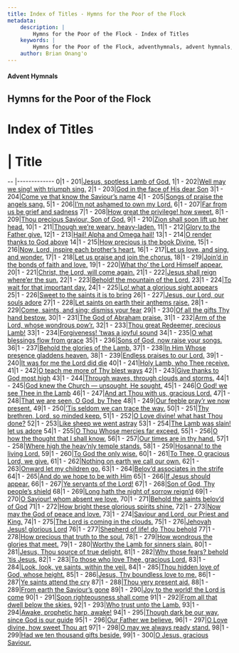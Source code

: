 ```yaml
---
title: Index of Titles - Hymns for the Poor of the Flock
metadata:
    description: |
        Hymns for the Poor of the Flock - Index of Titles
    keywords: |
        Hymns for the Poor of the Flock, adventhymnals, advent hymnals, index
    author: Brian Onang'o
---
```


#### Advent Hymnals

## Hymns for the Poor of the Flock

# Index of Titles
# | Title                        
-- |-------------
0|1 - 201|[Jesus, spotless Lamb of God.](/201-300/201-210/01.Jesus,-spotless-Lamb-of-God)
1|1 - 202|[Well may we sing! with triumph sing.](/201-300/201-210/02.Well-may-we-sing!-with-triumph-sing)
2|1 - 203|[God in the face of His dear Son](/201-300/201-210/03.God-in-the-face-of-His-dear-Son)
3|1 - 204|[Come ye that know the Saviour’s name](/201-300/201-210/04.Come-ye-that-know-the-Saviour’s-name)
4|1 - 205|[Songs of praise the angels sang.](/201-300/201-210/05.Songs-of-praise-the-angels-sang)
5|1 - 206|[I’m not ashamed to own my Lord.](/201-300/201-210/06.I’m-not-ashamed-to-own-my-Lord)
6|1 - 207|[Far from us be grief and sadness](/201-300/201-210/07.Far-from-us-be-grief-and-sadness)
7|1 - 208|[How great the privilege! how sweet.](/201-300/201-210/08.How-great-the-privilege!-how-sweet)
8|1 - 209|[Thou precious Saviour, Son of God.](/201-300/201-210/09.Thou-precious-Saviour,-Son-of-God)
9|1 - 210|[Zion shall soon lift up her head.](/201-300/201-210/10.Zion-shall-soon-lift-up-her-head)
10|1 - 211|[Though we’re weary, heavy-laden.](/201-300/211-220/01.Though-we’re-weary,-heavy-laden)
11|1 - 212|[Glory to the Father give.](/201-300/211-220/02.Glory-to-the-Father-give)
12|1 - 213|[Hail! Alpha and Omega hail!](/201-300/211-220/03.Hail!-Alpha-and-Omega-hail!)
13|1 - 214|[O render thanks to God above](/201-300/211-220/04.O-render-thanks-to-God-above)
14|1 - 215|[How precious is the book Divine.](/201-300/211-220/05.How-precious-is-the-book-Divine)
15|1 - 216|[Now, Lord, inspire each brother’s heart.](/201-300/211-220/06.Now,-Lord,-inspire-each-brother’s-heart)
16|1 - 217|[Let us love, and sing, and wonder.](/201-300/211-220/07.Let-us-love,-and-sing,-and-wonder)
17|1 - 218|[Let us praise and join the chorus.](/201-300/211-220/08.Let-us-praise-and-join-the-chorus)
18|1 - 219|[Join’d in the bonds of faith and love.](/201-300/211-220/09.Join’d-in-the-bonds-of-faith-and-love)
19|1 - 220|[What tho’ the Lord Himself appear.](/201-300/211-220/10.What-tho’-the-Lord-Himself-appear)
20|1 - 221|[Christ, the Lord, will come again.](/201-300/221-230/01.Christ,-the-Lord,-will-come-again)
21|1 - 222|[Jesus shall reign where’er the sun.](/201-300/221-230/02.Jesus-shall-reign-where’er-the-sun)
22|1 - 223|[Behold! the mountain of the Lord.](/201-300/221-230/03.Behold!-the-mountain-of-the-Lord)
23|1 - 224|[To wait for that important day.](/201-300/221-230/04.To-wait-for-that-important-day)
24|1 - 225|[Lo! what a glorious sight appears](/201-300/221-230/05.Lo!-what-a-glorious-sight-appears)
25|1 - 226|[Sweet to the saints it is to bring](/201-300/221-230/06.Sweet-to-the-saints-it-is-to-bring)
26|1 - 227|[Jesus, our Lord, our souls adore](/201-300/221-230/07.Jesus,-our-Lord,-our-souls-adore)
27|1 - 228|[Let saints on earth their anthems raise.](/201-300/221-230/08.Let-saints-on-earth-their-anthems-raise)
28|1 - 229|[Come, saints, and sing; dismiss your fear](/201-300/221-230/09.Come,-saints,-and-sing;-dismiss-your-fear)
29|1 - 230|[Of all the gifts Thy hand bestow.](/201-300/221-230/10.Of-all-the-gifts-Thy-hand-bestow)
30|1 - 231|[The God of Abraham praise.](/201-300/231-240/01.The-God-of-Abraham-praise)
31|1 - 232|[Arm of the Lord, whose wondrous pow’r.](/201-300/231-240/02.Arm-of-the-Lord,-whose-wondrous-pow’r)
32|1 - 233|[Thou great Redeemer, precious Lamb!](/201-300/231-240/03.Thou-great-Redeemer,-precious-Lamb!)
33|1 - 234|[Forgiveness! ’twas a joyful sound](/201-300/231-240/04.Forgiveness!-’twas-a-joyful-sound)
34|1 - 235|[O what blessings flow from grace](/201-300/231-240/05.O-what-blessings-flow-from-grace)
35|1 - 236|[Sons of God, now raise your songs.](/201-300/231-240/06.Sons-of-God,-now-raise-your-songs)
36|1 - 237|[Behold the glories of the Lamb.](/201-300/231-240/07.Behold-the-glories-of-the-Lamb)
37|1 - 238|[In Him Whose presence gladdens heaven.](/201-300/231-240/08.In-Him-Whose-presence-gladdens-heaven)
38|1 - 239|[Endless praises to our Lord.](/201-300/231-240/09.Endless-praises-to-our-Lord)
39|1 - 240|[It was for me the Lord did die](/201-300/231-240/10.It-was-for-me-the-Lord-did-die)
40|1 - 241|[Holy Lamb, who Thee receive.](/201-300/241-250/01.Holy-Lamb,-who-Thee-receive)
41|1 - 242|[O teach me more of Thy blest ways](/201-300/241-250/02.O-teach-me-more-of-Thy-blest-ways)
42|1 - 243|[Give thanks to God most high](/201-300/241-250/03.Give-thanks-to-God-most-high)
43|1 - 244|[Through waves, through clouds and storms.](/201-300/241-250/04.Through-waves,-through-clouds-and-storms)
44|1 - 245|[God knew the Church — unsought, He sought.](/201-300/241-250/05.God-knew-the-Church-—-unsought,-He-sought)
45|1 - 246|[O God! we see Thee in the Lamb](/201-300/241-250/06.O-God!-we-see-Thee-in-the-Lamb)
46|1 - 247|[And art Thou with us, gracious Lord.](/201-300/241-250/07.And-art-Thou-with-us,-gracious-Lord)
47|1 - 248|[That we are seen, O God, by Thee](/201-300/241-250/08.That-we-are-seen,-O-God,-by-Thee)
48|1 - 249|[Our feeble pray’r we now present.](/201-300/241-250/09.Our-feeble-pray’r-we-now-present)
49|1 - 250|[’Tis seldom we can trace the way.](/201-300/241-250/10.’Tis-seldom-we-can-trace-the-way)
50|1 - 251|[Thy brethren, Lord, so minded keep.](/201-300/251-260/01.Thy-brethren,-Lord,-so-minded-keep)
51|1 - 252|[O Love divine! what hast Thou done?](/201-300/251-260/02.O-Love-divine!-what-hast-Thou-done)
52|1 - 253|[Like sheep we went astray](/201-300/251-260/03.Like-sheep-we-went-astray)
53|1 - 254|[The Lamb was slain! let us adore](/201-300/251-260/04.The-Lamb-was-slain!-let-us-adore)
54|1 - 255|[O Thou Whose mercies far exceed.](/201-300/251-260/05.O-Thou-Whose-mercies-far-exceed)
55|1 - 256|[O how the thought that I shall know.](/201-300/251-260/06.O-how-the-thought-that-I-shall-know)
56|1 - 257|[Our times are in thy hand.](/201-300/251-260/07.Our-times-are-in-thy-hand)
57|1 - 258|[Where high the heav’nly temple stands.](/201-300/251-260/08.Where-high-the-heav’nly-temple-stands)
58|1 - 259|[Hosanna! to the living Lord.](/201-300/251-260/09.Hosanna!-to-the-living-Lord)
59|1 - 260|[To God the only wise.](/201-300/251-260/10.To-God-the-only-wise)
60|1 - 261|[To Thee, O gracious Lord, we give.](/201-300/261-270/01.To-Thee,-O-gracious-Lord,-we-give)
61|1 - 262|[Nothing on earth we call our own.](/201-300/261-270/02.Nothing-on-earth-we-call-our-own)
62|1 - 263|[Onward let my children go.](/201-300/261-270/03.Onward-let-my-children-go)
63|1 - 264|[Belov’d associates in the strife](/201-300/261-270/04.Belov’d-associates-in-the-strife)
64|1 - 265|[And do we hope to be with Him](/201-300/261-270/05.And-do-we-hope-to-be-with-Him)
65|1 - 266|[If Jesus should appear.](/201-300/261-270/06.If-Jesus-should-appear)
66|1 - 267|[Ye servants of the Lord!](/201-300/261-270/07.Ye-servants-of-the-Lord!)
67|1 - 268|[Son of God, Thy people’s shield](/201-300/261-270/08.Son-of-God,-Thy-people’s-shield)
68|1 - 269|[Long hath the night of sorrow reign’d](/201-300/261-270/09.Long-hath-the-night-of-sorrow-reign’d)
69|1 - 270|[O Saviour! whom absent we love.](/201-300/261-270/10.O-Saviour!-whom-absent-we-love)
70|1 - 271|[Behold the saints belov’d of God](/201-300/271-280/01.Behold-the-saints-belov’d-of-God)
71|1 - 272|[How bright these glorious spirits shine.](/201-300/271-280/02.How-bright-these-glorious-spirits-shine)
72|1 - 273|[Now may the God of peace and love.](/201-300/271-280/03.Now-may-the-God-of-peace-and-love)
73|1 - 274|[Saviour and Lord, our Priest and King.](/201-300/271-280/04.Saviour-and-Lord,-our-Priest-and-King)
74|1 - 275|[The Lord is coming in the clouds.](/201-300/271-280/05.The-Lord-is-coming-in-the-clouds)
75|1 - 276|[Jehovah Jesus! glorious Lord](/201-300/271-280/06.Jehovah-Jesus!-glorious-Lord)
76|1 - 277|[Shepherd of life! do Thou behold](/201-300/271-280/07.Shepherd-of-life!-do-Thou-behold)
77|1 - 278|[How precious that truth to the soul.](/201-300/271-280/08.How-precious-that-truth-to-the-soul)
78|1 - 279|[How wondrous the glories that meet.](/201-300/271-280/09.How-wondrous-the-glories-that-meet)
79|1 - 280|[Worthy the Lamb for sinners slain.](/201-300/271-280/10.Worthy-the-Lamb-for-sinners-slain)
80|1 - 281|[Jesus, Thou source of true delight.](/201-300/281-290/01.Jesus,-Thou-source-of-true-delight)
81|1 - 282|[Why those fears? behold ’tis Jesus.](/201-300/281-290/02.Why-those-fears-behold-’tis-Jesus)
82|1 - 283|[To those who love Thee, gracious Lord.](/201-300/281-290/03.To-those-who-love-Thee,-gracious-Lord)
83|1 - 284|[Look, look, ye saints, within the veil.](/201-300/281-290/04.Look,-look,-ye-saints,-within-the-veil)
84|1 - 285|[Thou hidden love of God, whose height.](/201-300/281-290/05.Thou-hidden-love-of-God,-whose-height)
85|1 - 286|[Jesus, Thy boundless love to me.](/201-300/281-290/06.Jesus,-Thy-boundless-love-to-me)
86|1 - 287|[Ye saints attend the cry](/201-300/281-290/07.Ye-saints-attend-the-cry)
87|1 - 288|[Thou very present aid.](/201-300/281-290/08.Thou-very-present-aid)
88|1 - 289|[From earth the Saviour’s gone](/201-300/281-290/09.From-earth-the-Saviour’s-gone)
89|1 - 290|[Joy to the world! the Lord is come](/201-300/281-290/10.Joy-to-the-world!-the-Lord-is-come)
90|1 - 291|[Soon righteousness shall come](/201-300/291-300/01.Soon-righteousness-shall-come)
91|1 - 292|[From all that dwell below the skies.](/201-300/291-300/02.From-all-that-dwell-below-the-skies)
92|1 - 293|[Who trust unto the Lamb.](/201-300/291-300/03.Who-trust-unto-the-Lamb)
93|1 - 294|[Awake, prophetic harp, awake!](/201-300/291-300/04.Awake,-prophetic-harp,-awake!)
94|1 - 295|[Though dark be our way, since God is our guide](/201-300/291-300/05.Though-dark-be-our-way,-since-God-is-our-guide)
95|1 - 296|[Our Father we believe.](/201-300/291-300/06.Our-Father-we-believe)
96|1 - 297|[O Love divine, how sweet Thou art](/201-300/291-300/07.O-Love-divine,-how-sweet-Thou-art)
97|1 - 298|[O may we always ready stand.](/201-300/291-300/08.O-may-we-always-ready-stand)
98|1 - 299|[Had we ten thousand gifts beside.](/201-300/291-300/09.Had-we-ten-thousand-gifts-beside)
99|1 - 300|[O Jesus, gracious Saviour.](/201-300/291-300/10.O-Jesus,-gracious-Saviour)